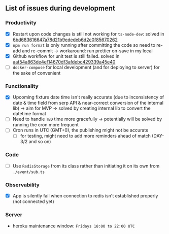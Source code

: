 ## List of issues during development

### Productivity

- [x] Restart upon code changes is still not working for `ts-node-dev`: solved in [6bd683616647a78d21b9ededeb6d2c0f85670262](https://github.com/wildan3105/cfc-schedules-tweet/commit/6bd683616647a78d21b9ededeb6d2c0f85670262)
- [x] `npm run format` is only running after committing the code so need to re-add and re-commit -> workaround: run prettier on-save in my local
- [x] Github workflow for unit test is still failed. solved in [aaf54a863de4ef14670df3afdebc429339a45e40](https://github.com/wildan3105/cfc-schedules-tweet/commit/aaf54a863de4ef14670df3afdebc429339a45e40)
- [ ] `docker-compose` for local development (and for deploying to server) for the sake of convenient

### Functionality

- [x] Upcoming fixture date time isn't really accurate (due to inconsistency of date & time field from serp API & near-correct conversion of the internal lib) -> aim for MVP -> solved by creating internal lib to convert the datetime format
- [ ] Need to handle `TBD` time more gracefully -> potentially will be solved by running the cron more frequent
- [ ] Cron runs in UTC (GMT+0), the publishing might not be accurate
    - [ ] for testing, might need to add more reminders ahead of match (DAY-3/2 and so on)

### Code

- [ ] Use `RedisStorage` from its class rather than initiating it on its own from `./event/sub.ts`

### Observability
- [x] App is silently fail when connection to redis isn't established properly (not connected yet)

### Server
- heroku maintenance window: `Fridays 18:00 to 22:00 UTC`
